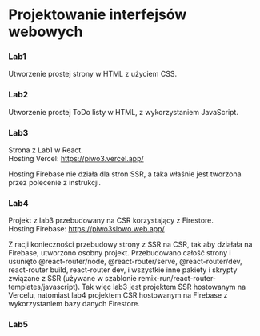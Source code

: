 # Projektowanie interfejsów webowych
### Lab1 
Utworzenie prostej strony w HTML z użyciem CSS.  
### Lab2 
Utworzenie prostej ToDo listy w HTML, z wykorzystaniem JavaScript. 
### Lab3 
Strona z Lab1 w React.  
Hosting Vercel: https://piwo3.vercel.app/  

Hosting Firebase nie działa dla stron SSR, a taka właśnie jest tworzona przez polecenie z instrukcji. 
### Lab4 
Projekt z lab3 przebudowany na CSR korzystający z Firestore.  
Hosting Firebase: https://piwo3slowo.web.app/    

Z racji konieczności przebudowy strony z SSR na CSR, tak aby działała na Firebase, utworzono osobny projekt. Przebudowano całość strony i usunięto @react-router/node, @react-router/serve, @react-router/dev, react-router build, react-router dev, i wszystkie inne pakiety i skrypty związane z SSR (używane w szablonie remix-run/react-router-templates/javascript). Tak więc lab3 jest projektem SSR hostowanym na Vercelu, natomiast lab4 projektem CSR hostowanym na Firebase z wykorzystaniem bazy danych Firestore. 
### Lab5
